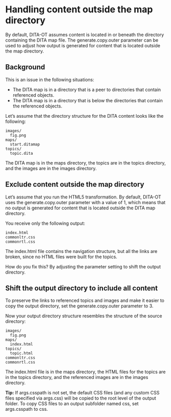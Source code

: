 # Handling content outside the map directory

By default, DITA-OT assumes content is located in or beneath the directory containing the DITA map file. The generate.copy.outer parameter can be used to adjust how output is generated for content that is located outside the map directory.

## Background

This is an issue in the following situations:

-   The DITA map is in a directory that is a peer to directories that contain referenced objects.
-   The DITA map is in a directory that is below the directories that contain the referenced objects.

Let’s assume that the directory structure for the DITA content looks like the following:

```
images/
  fig.png
maps/
  start.ditamap
topics/
  topic.dita
```

The DITA map is in the maps directory, the topics are in the topics directory, and the images are in the images directory.

## Exclude content outside the map directory

Let’s assume that you run the HTML5 transformation. By default, DITA-OT uses the generate.copy.outer parameter with a value of 1, which means that no output is generated for content that is located outside the DITA map directory.

You receive only the following output:

```
index.html
commonltr.css
commonrtl.css
```

The index.html file contains the navigation structure, but all the links are broken, since no HTML files were built for the topics.

How do you fix this? By adjusting the parameter setting to shift the output directory.

## Shift the output directory to include all content

To preserve the links to referenced topics and images and make it easier to copy the output directory, set the generate.copy.outer parameter to 3.

Now your output directory structure resembles the structure of the source directory:

```
images/
  fig.png
maps/
  index.html
topics/
  topic.html
commonltr.css
commonrtl.css
```

The index.html file is in the maps directory, the HTML files for the topics are in the topics directory, and the referenced images are in the images directory.

**Tip:** If args.csspath is not set, the default CSS files \(and any custom CSS files specified via args.css\) will be copied to the root level of the output folder. To copy CSS files to an output subfolder named css, set args.csspath to css.

